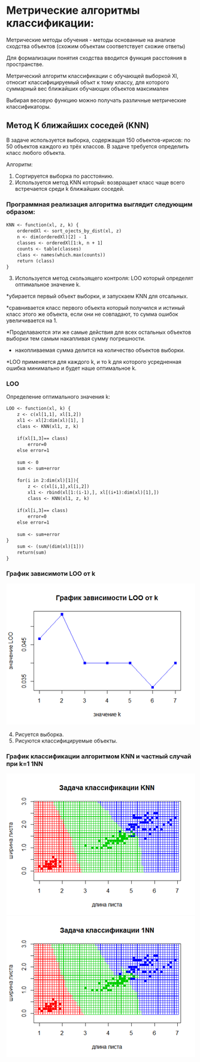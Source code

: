 # Метрические алгоритмы классификации:

 Метрические методы обучения - методы основанные на анализе сходства объектов (схожим объектам соответствует схожие ответы)
 
 Для формализации понятия сходства вводится функция расстояния в пространстве.
 
 Метрический алгоритм классификации с обучающей выборкой Xl, относит классифицируемый объкт к тому классу, для которого суммарный вес ближайших обучающих объектов максимален 

 Выбирая весовую функцию можно получать различные метрические классификаторы.
 
## Метод K ближайших соседей (KNN)

В задаче используется выборка, содержащая 150 объектов-ирисов:
по 50 объектов каждого из трёх классов. В задаче требуется определить класс любого объекта.


Алгоритм:
1. Сортируется выборка по расстоянию.
2. Используется метод KNN который: возвращает класс чаще всего встречается среди k ближайших соседей.

### Программная реализация алгоритма выглядит следующим образом:
    KNN <- function(xl, z, k) {	  
		orderedXl <- sort_ojects_by_dist(xl, z)     
		n <- dim(orderedXl)[2] - 1 
		classes <- orderedXl[1:k, n + 1] 
		counts <- table(classes) 
		class <- names(which.max(counts)) 
		return (class)	  
	}

3. Используется метод скользящего контроля: LOO который определят оптимальное значение k. 

*убирается первый объект выборки, и запускаем KNN для отсальных. 

*сравнивается класс первого объекта который получился и истиный класс этого же объекта, если они не совпадают, 
то сумма ошибок увеличивается на 1. 

*Проделаваются эти же самые действия для всех остальных объектов выборки тем самым накапливая сумму погрешности. 

* накопливаемая сумма делится на количество объектов выборки. 

*LOO применяется для каждого k, и то k для которого усредненная ошибка минимально и будет наше оптимальное k.

### LOO

Определение оптимального значения k:

    LOO <- function(xl, k) {
		z <- c(xl[1,1], xl[1,2])
		xl1 <- xl[2:dim(xl)[1], ]
		class <- KNN(xl1, z, k)
	
		if(xl[1,3]== class) 
			error=0
		else error=1
	
		sum <- 0
		sum <- sum+error
		
		for(i in 2:dim(xl)[1]){
			z <- c(xl[i,1],xl[i,2])
			xl1 <- rbind(xl[1:(i-1),], xl[(i+1):dim(xl)[1],])
			class <- KNN(xl1, z, k)
	
		if(xl[i,3]== class) 
			error=0
		else error=1
		
		sum <- sum+error
	}	
		sum <- (sum/(dim(xl)[1]))
		return(sum)
	}

### График зависимоти LOO от k
![](https://github.com/PavlovaJulia/R_Projects/blob/master/lab2/LOO.png)

4. Рисуется выборка.
5. Рисуются классифицируемые объекты.

	
###	График классификации алгоритмом KNN и частный случай при k=1 1NN
![](https://github.com/PavlovaJulia/R_Projects/blob/master/lab2/KNN.png)
![](https://github.com/PavlovaJulia/R_Projects/blob/master/lab1/1NN.png)


